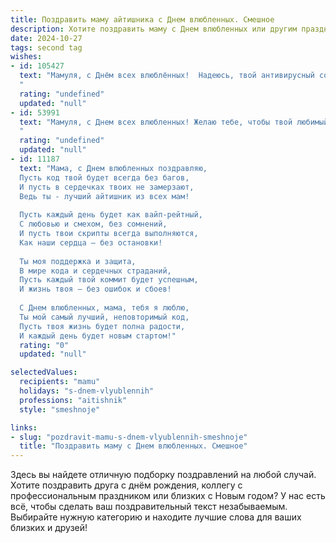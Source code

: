 ```yaml
---
title: Поздравить маму айтишника с Днем влюбленных. Смешное
description: Хотите поздравить маму с Днем влюбленных или другим праздником? Наш ИИ создаст незабываемое поздравление, а вы обязательно выделитесь среди других.  
date: 2024-10-27
tags: second tag
wishes:
- id: 105427
  text: "Мамуля, с Днём всех влюблённых!  Надеюсь, твой антивирусный софт справляется с вирусом любви, который я тебе периодически отправляю в виде смайликов и неудачных попыток приготовить ужин.  Пусть твой сердечный файрволл остаётся непробиваемым для всех, кроме нас, а операционная система твоей души работает без сбоев от счастья!  ❤️
  "
  rating: "undefined"
  updated: "null"
- id: 53991
  text: "Мамуля, с Днем всех влюбленных! Желаю тебе, чтобы твой любимый айтишник наконец-то починил Wi-Fi и больше не вис при попытке установить тебе новый антивирус! ❤️
  "
  rating: "undefined"
  updated: "null"
- id: 11187
  text: "Мама, с Днем влюбленных поздравляю,
  Пусть код твой будет всегда без багов,
  И пусть в сердечках твоих не замерзают,
  Ведь ты - лучший айтишник из всех мам!
  
  Пусть каждый день будет как вайп-рейтный,
  С любовью и смехом, без сомнений,
  И пусть твои скрипты всегда выполняются,
  Как наши сердца – без остановки!
  
  Ты моя поддержка и защита,
  В мире кода и сердечных страданий,
  Пусть каждый твой коммит будет успешным,
  И жизнь твоя – без ошибок и сбоев!
  
  С Днем влюбленных, мама, тебя я люблю,
  Ты мой самый лучший, неповторимый код,
  Пусть твоя жизнь будет полна радости,
  И каждый день будет новым стартом!"
  rating: "0"
  updated: "null"

selectedValues:
  recipients: "mamu"
  holidays: "s-dnem-vlyublennih"
  professions: "aitishnik"
  style: "smeshnoje"

links:
- slug: "pozdravit-mamu-s-dnem-vlyublennih-smeshnoje"
  title: "Поздравить маму с Днем влюбленных. Смешное"
---
```


Здесь вы найдете отличную подборку поздравлений на любой случай. 
Хотите поздравить друга с днём рождения, коллегу с профессиональным праздником или близких с Новым годом? У нас есть всё, чтобы сделать ваш поздравительный текст незабываемым. Выбирайте нужную категорию и находите лучшие слова для ваших близких и друзей!
